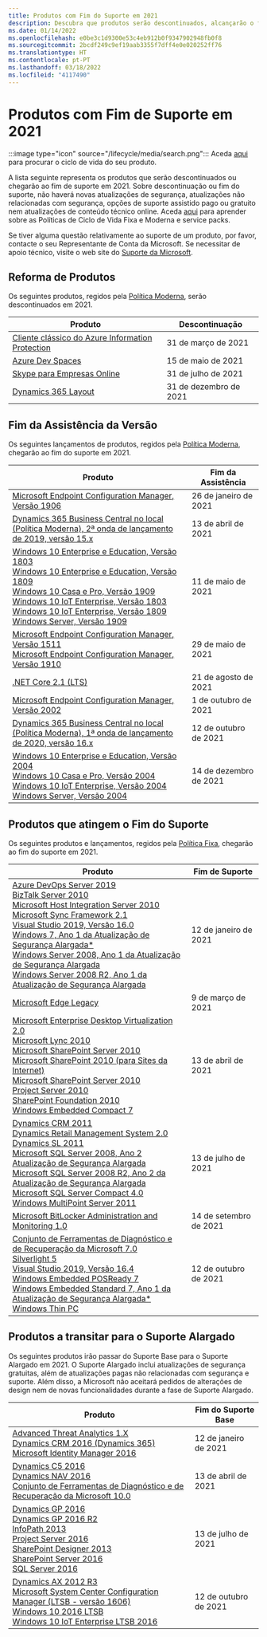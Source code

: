 ```yaml
---
title: Produtos com Fim do Suporte em 2021
description: Descubra que produtos serão descontinuados, alcançarão o fim de suporte ou passarão do suporte base para o suporte alargado em 2021.
ms.date: 01/14/2022
ms.openlocfilehash: e0be3c1d9300e53c4eb912b0f9347902948fb0f8
ms.sourcegitcommit: 2bcdf249c9ef19aab3355f7dff4e0e020252ff76
ms.translationtype: HT
ms.contentlocale: pt-PT
ms.lasthandoff: 03/18/2022
ms.locfileid: "4117490"
---
```

# <a name="products-ending-support-in-2021"></a>Produtos com Fim de Suporte em 2021

:::image type="icon" source="/lifecycle/media/search.png":::
Aceda [aqui](/lifecycle/products/) para procurar o ciclo de vida do seu produto.

A lista seguinte representa os produtos que serão descontinuados ou chegarão ao fim de suporte em 2021. Sobre descontinuação ou fim do suporte, não haverá novas atualizações de segurança, atualizações não relacionadas com segurança, opções de suporte assistido pago ou gratuito nem atualizações de conteúdo técnico online. Aceda [aqui](/lifecycle/overview/product-end-of-support-overview) para aprender sobre as Políticas de Ciclo de Vida Fixa e Moderna e service packs.

Se tiver alguma questão relativamente ao suporte de um produto, por favor, contacte o seu Representante de Conta da Microsoft. Se necessitar de apoio técnico, visite o web site do [Suporte da Microsoft](https://support.microsoft.com/contactus/?ws=support).

## <a name="product-retirements"></a>Reforma de Produtos

Os seguintes produtos, regidos pela [Política Moderna](/lifecycle/policies/modern), serão descontinuados em 2021.

| Produto | Descontinuação |
| --- | --- |
| [Cliente clássico do Azure Information Protection](/lifecycle/products/azure-information-protection-classic-client?branch=live)<br> | 31 de março de 2021 |
| [Azure Dev Spaces](/lifecycle/products/azure-dev-spaces?branch=live)<br> | 15 de maio de 2021 |
| [Skype para Empresas Online](/lifecycle/products/skype-for-business-online?branch=live)<br> | 31 de julho de 2021 |
| [Dynamics 365 Layout](/lifecycle/products/dynamics-365-layout?branch=live)<br> | 31 de dezembro de 2021 |


## <a name="release-end-of-servicing"></a>Fim da Assistência da Versão

Os seguintes lançamentos de produtos, regidos pela [Política Moderna](/lifecycle/policies/modern), chegarão ao fim do suporte em 2021.

| Produto | Fim da Assistência |
| --- | --- |
| [Microsoft Endpoint Configuration Manager, Versão 1906](/lifecycle/products/microsoft-endpoint-configuration-manager?branch=live)<br> | 26 de janeiro de 2021 |
| [Dynamics 365 Business Central no local (Política Moderna), 2ª onda de lançamento de 2019, versão 15.x](/lifecycle/products/dynamics-365-business-central-onpremises-modern-policy?branch=live)<br> | 13 de abril de 2021 |
| [Windows 10 Enterprise e Education, Versão 1803](/lifecycle/products/windows-10-enterprise-and-education?branch=live)<br>[Windows 10 Enterprise e Education, Versão 1809](/lifecycle/products/windows-10-enterprise-and-education?branch=live)<br>[Windows 10 Casa e Pro, Versão 1909](/lifecycle/products/windows-10-home-and-pro?branch=live)<br>[Windows 10 IoT Enterprise, Versão 1803](/lifecycle/products/windows-10-iot-enterprise?branch=live)<br>[Windows 10 IoT Enterprise, Versão 1809](/lifecycle/products/windows-10-iot-enterprise?branch=live)<br>[Windows Server, Versão 1909](/lifecycle/products/windows-server?branch=live)<br> | 11 de maio de 2021 |
| [Microsoft Endpoint Configuration Manager, Versão 1511](/lifecycle/products/microsoft-endpoint-configuration-manager?branch=live)<br>[Microsoft Endpoint Configuration Manager, Versão 1910](/lifecycle/products/microsoft-endpoint-configuration-manager?branch=live)<br> | 29 de maio de 2021 |
| [.NET Core 2.1 (LTS)](/lifecycle/products/microsoft-net-and-net-core?branch=live)<br> | 21 de agosto de 2021 |
| [Microsoft Endpoint Configuration Manager, Versão 2002](/lifecycle/products/microsoft-endpoint-configuration-manager?branch=live)<br> | 1 de outubro de 2021 |
| [Dynamics 365 Business Central no local (Política Moderna), 1ª onda de lançamento de 2020, versão 16.x](/lifecycle/products/dynamics-365-business-central-onpremises-modern-policy?branch=live)<br> | 12 de outubro de 2021 |
| [Windows 10 Enterprise e Education, Versão 2004](/lifecycle/products/windows-10-enterprise-and-education?branch=live)<br>[Windows 10 Casa e Pro, Versão 2004](/lifecycle/products/windows-10-home-and-pro?branch=live)<br>[Windows 10 IoT Enterprise, Versão 2004](/lifecycle/products/windows-10-iot-enterprise?branch=live)<br>[Windows Server, Versão 2004](/lifecycle/products/windows-server?branch=live)<br> | 14 de dezembro de 2021 |


## <a name="products-reaching-end-of-support"></a>Produtos que atingem o Fim do Suporte

Os seguintes produtos e lançamentos, regidos pela [Política Fixa](/lifecycle/policies/fixed), chegarão ao fim do suporte em 2021.

| Produto | Fim de Suporte |
| --- | --- |
| [Azure DevOps Server 2019](/lifecycle/products/azure-devops-server-2019?branch=live)<br>[BizTalk Server 2010](/lifecycle/products/biztalk-server-2010?branch=live)<br>[Microsoft Host Integration Server 2010](/lifecycle/products/microsoft-host-integration-server-2010?branch=live)<br>[Microsoft Sync Framework 2.1](/lifecycle/products/microsoft-sync-framework-21?branch=live)<br>[Visual Studio 2019, Versão 16.0](/lifecycle/products/visual-studio-2019?branch=live)<br>[Windows 7, Ano 1 da Atualização de Segurança Alargada*](/lifecycle/products/windows-7?branch=live)<br>[Windows Server 2008, Ano 1 da Atualização de Segurança Alargada](/lifecycle/products/windows-server-2008?branch=live)<br>[Windows Server 2008 R2, Ano 1 da Atualização de Segurança Alargada](/lifecycle/products/windows-server-2008-r2?branch=live)<br> | 12 de janeiro de 2021 |
| [Microsoft Edge Legacy](/lifecycle/products/microsoft-edge-legacy?branch=live)<br> | 9 de março de 2021 |
| [Microsoft Enterprise Desktop Virtualization 2.0](/lifecycle/products/microsoft-enterprise-desktop-virtualization-20?branch=live)<br>[Microsoft Lync 2010](/lifecycle/products/microsoft-lync-2010?branch=live)<br>[Microsoft SharePoint Server 2010](/lifecycle/products/microsoft-lync-server-2010?branch=live)<br>[Microsoft SharePoint 2010 (para Sites da Internet)](/lifecycle/products/microsoft-sharepoint-2010?branch=live)<br>[Microsoft SharePoint Server 2010](/lifecycle/products/microsoft-sharepoint-server-2010?branch=live)<br>[Project Server 2010](/lifecycle/products/project-server-2010?branch=live)<br>[SharePoint Foundation 2010](/lifecycle/products/sharepoint-foundation-2010?branch=live)<br>[Windows Embedded Compact 7](/lifecycle/products/windows-embedded-compact-7?branch=live)<br> | 13 de abril de 2021 |
| [Dynamics CRM 2011](/lifecycle/products/dynamics-crm-2011?branch=live)<br>[Dynamics Retail Management System 2.0](/lifecycle/products/dynamics-retail-management-system-20?branch=live)<br>[Dynamics SL 2011](/lifecycle/products/dynamics-sl-2011?branch=live)<br>[Microsoft SQL Server 2008, Ano 2 Atualização de Segurança Alargada](/lifecycle/products/microsoft-sql-server-2008?branch=live)<br>[Microsoft SQL Server 2008 R2, Ano 2 da Atualização de Segurança Alargada](/lifecycle/products/microsoft-sql-server-2008-r2?branch=live)<br>[Microsoft SQL Server Compact 4.0](/lifecycle/products/microsoft-sql-server-compact-40?branch=live)<br>[Windows MultiPoint Server 2011](/lifecycle/products/windows-multipoint-server-2011?branch=live)<br> | 13 de julho de 2021 |
| [Microsoft BitLocker Administration and Monitoring 1.0](/lifecycle/products/microsoft-bitlocker-administration-and-monitoring-10?branch=live)<br> | 14 de setembro de 2021 |
| [Conjunto de Ferramentas de Diagnóstico e de Recuperação da Microsoft 7.0](/lifecycle/products/microsoft-diagnostics-and-recovery-toolset-70?branch=live)<br>[Silverlight 5](/lifecycle/products/silverlight-5?branch=live)<br>[Visual Studio 2019, Versão 16.4](/lifecycle/products/visual-studio-2019?branch=live)<br>[Windows Embedded POSReady 7](/lifecycle/products/windows-embedded-posready-7?branch=live)<br>[Windows Embedded Standard 7, Ano 1 da Atualização de Segurança Alargada*](/lifecycle/products/windows-embedded-standard-7?branch=live)<br>[Windows Thin PC](/lifecycle/products/windows-thin-pc?branch=live)<br> | 12 de outubro de 2021 |


## <a name="products-moving-to-extended-support"></a>Produtos a transitar para o Suporte Alargado

Os seguintes produtos irão passar do Suporte Base para o Suporte Alargado em 2021. O Suporte Alargado inclui atualizações de segurança gratuitas, além de atualizações pagas não relacionadas com segurança e suporte. Além disso, a Microsoft não aceitará pedidos de alterações de design nem de novas funcionalidades durante a fase de Suporte Alargado.

| Produto | Fim do Suporte Base |
| --- | --- |
| [Advanced Threat Analytics 1.X](/lifecycle/products/advanced-threat-analytics-1x?branch=live)<br>[Dynamics CRM 2016 (Dynamics 365)](/lifecycle/products/dynamics-crm-2016-dynamics-365?branch=live)<br>[Microsoft Identity Manager 2016](/lifecycle/products/microsoft-identity-manager-2016?branch=live)<br> | 12 de janeiro de 2021 |
| [Dynamics C5 2016](/lifecycle/products/dynamics-c5-2016?branch=live)<br>[Dynamics NAV 2016](/lifecycle/products/dynamics-nav-2016?branch=live)<br>[Conjunto de Ferramentas de Diagnóstico e de Recuperação da Microsoft 10.0](/lifecycle/products/microsoft-diagnostics-and-recovery-toolset-100?branch=live)<br> | 13 de abril de 2021 |
| [Dynamics GP 2016](/lifecycle/products/dynamics-gp-2016?branch=live)<br>[Dynamics GP 2016 R2](/lifecycle/products/dynamics-gp-2016-r2?branch=live)<br>[InfoPath 2013](/lifecycle/products/infopath-2013?branch=live)<br>[Project Server 2016](/lifecycle/products/project-server-2016?branch=live)<br>[SharePoint Designer 2013](/lifecycle/products/sharepoint-designer-2013?branch=live)<br>[SharePoint Server 2016](/lifecycle/products/sharepoint-server-2016?branch=live)<br>[SQL Server 2016](/lifecycle/products/sql-server-2016?branch=live)<br> | 13 de julho de 2021 |
| [Dynamics AX 2012 R3](/lifecycle/products/dynamics-ax-2012-r3?branch=live)<br>[Microsoft System Center Configuration Manager (LTSB - versão 1606)](/lifecycle/products/microsoft-system-center-configuration-manager-ltsb-version-1606?branch=live)<br>[Windows 10 2016 LTSB](/lifecycle/products/windows-10-2016-ltsb?branch=live)<br>[Windows 10 IoT Enterprise LTSB 2016](/lifecycle/products/windows-10-iot-enterprise-ltsb-2016?branch=live)<br> | 12 de outubro de 2021 |
